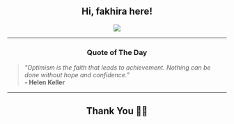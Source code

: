 <h2 align="center"> Hi, fakhira here!</h2>

<p align="center">
<a href="https://github.com/fakhiralkda" alt="github streak"><img src="https://dvst-streak.herokuapp.com/?user=fakhiralkda&theme=tokyonight&fire=DD472C"></a>
</p>

<hr>
<h3 align="center">Quote of The Day</h3>
<p align="center">
<blockquote>
<i>"Optimism is the faith that leads to achievement. Nothing can be done without hope and confidence."</i>
<br>
<b>- Helen Keller</b>
</blockquote>
</p>


<hr>
<h2 align="center">Thank You 🙏🏼</h2>
